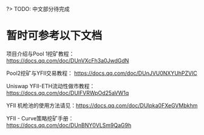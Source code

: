?> TODO: 中文部分待完成

# 暂时可参考以下文档

项目介绍与Pool 1挖矿教程： https://docs.qq.com/doc/DUnVXcFh3a0JwdGdN

Pool2挖矿与YFII交易教程： https://docs.qq.com/doc/DUnJVU0NXYUhPZVlC

Uniswap YFII-ETH流动性做市教程： https://docs.qq.com/doc/DUlFVRWpOd25aVW1q

YFII 机枪池的使用方法请见：https://docs.qq.com/doc/DUlpka0FXeGVMbkhm

YFII - Curve策略挖矿手册： https://docs.qq.com/doc/DUnBNY0VLSm9QaG9h